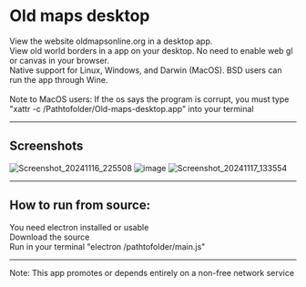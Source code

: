 # Old maps desktop

View the website oldmapsonline.org in a desktop app.
<br>
View old world borders in a app on your desktop. No need to enable web gl or canvas in your browser.
<br>
Native support for Linux, Windows, and Darwin (MacOS). BSD users can run the app through Wine.
<br>
<br>
Note to MacOS users: If the os says the program is corrupt, you must type "xattr -c /Pathtofolder/Old-maps-desktop.app" into your terminal
<hr>
<h2>Screenshots</h2>

![Screenshot_20241116_225508](https://github.com/user-attachments/assets/3a36a10e-4add-4e85-83c0-91cd26878b96)
![image](https://github.com/user-attachments/assets/fef0383d-ce7e-45b8-a587-fd82a50a3c9a)
![Screenshot_20241117_133554](https://github.com/user-attachments/assets/cb894077-e858-4346-bb4a-a773f289cbb7)
<br>
<hr>
<h2>How to run from source:</h2>
You need electron installed or usable
<br>
Download the source
<br>
Run in your terminal "electron /pathtofolder/main.js"
<br>
<hr>
Note: This app promotes or depends entirely on a non-free network service
